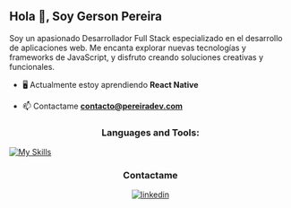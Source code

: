 <h2>Hola 👋, Soy Gerson Pereira</h2>
<p>Soy un apasionado Desarrollador Full Stack especializado en el desarrollo de aplicaciones web. Me encanta explorar nuevas tecnologías y frameworks de JavaScript, y disfruto creando soluciones creativas y funcionales.</p>

- 🖥 Actualmente estoy aprendiendo **React Native**

- 📫 Contactame **contacto@pereiradev.com**


<h3 align="center">Languages and Tools:</h3>

[![My Skills](https://skillicons.dev/icons?i=react,nodejs,nextjs,figma,js,ts,astro,fastapi,py,html&theme=light)](https://skillicons.dev)


<h3 align="center">Contactame</h3>
<div align="center">
<a href="https://www.linkedin.com/in/gerson-urrea-pereira-110925259/" target="_blank">
<img src=https://img.shields.io/badge/linkedin-%231E77B5.svg?&style=for-the-badge&logo=linkedin&logoColor=white alt=linkedin style="margin-bottom: 5px;" />
</a>  
</div>

<br/>
